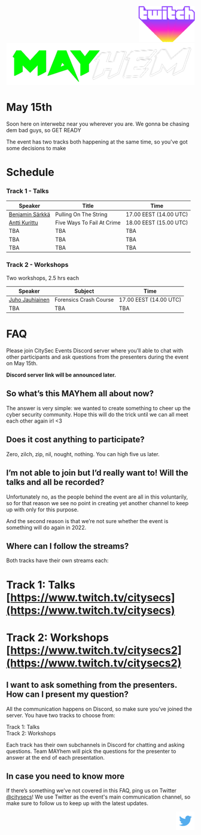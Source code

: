 <div style="display: flex; justify-content:flex-end; float:right">
<div style="text-align: center">
<a href="https://www.twitch.tv/citysecs" noopener noreferrer target="_blank">
<img src="pics/twitch.png" width=150/></a></div>
</div>

![MAYhem](pics/Green-bg-removed.png)

# May 15th

Soon here on interwebz near you wherever you are. We gonna be chasing dem bad guys, so GET READY

The event has two tracks both happening at the same time, so you've got some decisions to make


# Schedule



### Track 1 - Talks

| Speaker | Title| Time
| --- | --- | --- |
| [Benjamin Särkkä](speakers#benjamin-särkkä) | Pulling On The String | 17.00 EEST (14.00 UTC) |
| [Antti Kurittu](speakers#antti-kurittu) | Five Ways To Fail At Crime | 18.00 EEST (15.00 UTC) |
| TBA | TBA | TBA |
| TBA | TBA | TBA |
| TBA | TBA | TBA |



### Track 2 - Workshops

Two workshops, 2.5 hrs each

| Speaker | Subject | Time
| --- | --- | --- |
| [Juho Jauhiainen](speakers#juho-jauhiainen) | Forensics Crash Course | 17.00 EEST (14.00 UTC) |
| TBA | TBA | TBA |

# FAQ

Please join CitySec Events Discord server where you’ll able to chat with other participants and ask questions from the presenters during the event on May 15th.

**Discord server link will be announced later.**

## So what’s this MAYhem all about now?
The answer is very simple: we wanted to create something to cheer up the cyber security
community. Hope this will do the trick until we can all meet each other again irl &lt;3

## Does it cost anything to participate?
Zero, zilch, zip, nil, nought, nothing. You can high five us later.

## I’m not able to join but I’d really want to! Will the talks and all be recorded?

Unfortunately no, as the people behind the event are all in this voluntarily, so for that reason we see no point in creating yet another channel to keep up with only for this purpose.

And the second reason is that we’re not sure whether the event is something will do again
in 2022.

## Where can I follow the streams?

Both tracks have their own streams each:

# Track 1: Talks [https://www.twitch.tv/citysecs](https://www.twitch.tv/citysecs)

# Track 2: Workshops [https://www.twitch.tv/citysecs2](https://www.twitch.tv/citysecs2)

## I want to ask something from the presenters. How can I present my question?

All the communication happens on Discord, so make sure you’ve joined the server. You have two tracks to choose from:

Track 1: Talks  
Track 2: Workshops

Each track has their own subchannels in Discord for chatting and asking questions. Team MAYhem will pick the questions for the presenter to answer at the end of each presentation.

## In case you need to know more

If there’s something we’ve not covered in this FAQ, ping us on Twitter [@citysecs](https://twitter.com/citysecs/)!
We use Twitter as the event's main communication channel, so make sure to follow us to keep up with the latest updates.


<div style="width: 100%; text-align: right">
<a href="https://twitter.com/citysecs/"><img src="pics/twitter.png" height="50"/></a>
</div>

